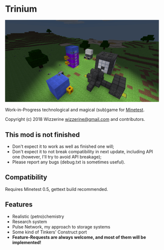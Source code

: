 # Trinium
![Screenshot](screenshot.png)

Work-in-Progress technological and magical (sub)game for
[Minetest](https://github.com/minetest/minetest).

Copyright (c) 2018 Wizzerine <wizzerine@gmail.com> and contributors.

## This mod is not finished
* Don't expect it to work as well as finished one will;
* Don't expect it to not break compatibility in next update, including API one
 (however, I'll try to avoid API breakage);
* Please report any bugs (debug.txt is sometimes useful).

## Compatibility
Requires Minetest 0.5, gettext build recommended.

## Features
* Realistic (petro)chemistry
* Research system
* Pulse Network, my approach to storage systems
* Some kind of Tinkers' Construct port
* **Feature-Requests are always welcome, and most of them will be implemented!**
